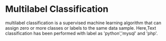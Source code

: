 # Multilabel Classification
multilabel classification is a supervised machine learning algorithm that can assign zero or more classes or labels to the same data sample.
Here,Text classification has been performed with label as 'python','mysql' and 'php'.
